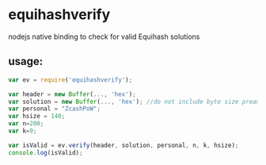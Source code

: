 # equihashverify
nodejs native binding to check for valid Equihash solutions

## usage:
````javascript
var ev = require('equihashverify');

var header = new Buffer(..., 'hex');
var solution = new Buffer(..., 'hex'); //do not include byte size preamble "fd4005"
var personal = "ZcashPoW";
var hsize = 140;
var n=200;
var k=9;

var isValid = ev.verify(header, solution, personal, n, k, hsize);
console.log(isValid);
````
